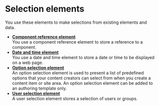 # Selection elements

You use these elements to make selections from existing elements and data.

-   **[Component reference element](wcm_dev_elements_comp-reference.md)**  
You use a component reference element to store a reference to a component.
-   **[Date and time element](wcm_dev_elements_date-time.md)**  
You use a date and time element to store a date or time to be displayed on a web page.
-   **[Option selection element](wcm_dev_elements_option-selection.md)**  
An option selection element is used to present a list of predefined options that your content creators can select from when you create a content item or site area. An option selection element can be added to an authoring template only.
-   **[User selection element](wcm_dev_elements_user-selection.md)**  
A user selection element stores a selection of users or groups.


